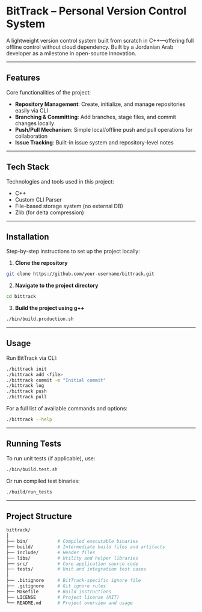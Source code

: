 # BitTrack – Personal Version Control System  
A lightweight version control system built from scratch in C++—offering full offline control without cloud dependency. Built by a Jordanian Arab developer as a milestone in open-source innovation.

---

## Features  
Core functionalities of the project:
- **Repository Management**: Create, initialize, and manage repositories easily via CLI  
- **Branching & Committing**: Add branches, stage files, and commit changes locally  
- **Push/Pull Mechanism**: Simple local/offline push and pull operations for collaboration  
- **Issue Tracking**: Built-in issue system and repository-level notes  

---

## Tech Stack  
Technologies and tools used in this project:
- C++  
- Custom CLI Parser  
- File-based storage system (no external DB)  
- Zlib (for delta compression)  

---

## Installation  
Step-by-step instructions to set up the project locally:
1. **Clone the repository**  
```bash
git clone https://github.com/your-username/bittrack.git
```
2. **Navigate to the project directory**
```bash
cd bittrack
```
3. **Build the project using g++**
```bash
./bin/build.production.sh
```

---

## Usage
Run BitTrack via CLI:
```bash
./bittrack init
./bittrack add <file>
./bittrack commit -m "Initial commit"
./bittrack log
./bittrack push
./bittrack pull
```
For a full list of available commands and options:
```bash
./bittrack --help
```

---

## Running Tests
To run unit tests (if applicable), use:
```bash
./bin/build.test.sh
```
Or run compiled test binaries:
```bash
./build/run_tests
```

---

## Project Structure
```bash
bittrack/
│
├── bin/           # Compiled executable binaries
├── build/         # Intermediate build files and artifacts
├── include/       # Header files
├── libs/          # Utility and helper libraries
├── src/           # Core application source code
├── tests/         # Unit and integration test cases
│
├── .bitignore     # BitTrack-specific ignore file
├── .gitignore     # Git ignore rules
├── Makefile       # Build instructions
├── LICENSE        # Project license (MIT)
└── README.md      # Project overview and usage
```
